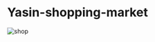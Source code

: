 # Yasin-shopping-market

![shop](https://user-images.githubusercontent.com/74773053/103089910-888fc580-4600-11eb-99bc-2add2c011018.JPG)

